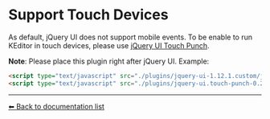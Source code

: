 # Support Touch Devices
As default, jQuery UI does not support mobile events. To be enable to run KEditor in touch devices, please use [jQuery UI Touch Punch](http://touchpunch.furf.com/).

**Note**: Please place this plugin right after jQuery UI. Example:
```html
<script type="text/javascript" src="./plugins/jquery-ui-1.12.1.custom/jquery-ui.min.js"></script>
<script type="text/javascript" src="./plugins/jquery-ui.touch-punch-0.2.3/jquery.ui.touch-punch.min.js"></script>
```

 ---
[⬅ Back to documentation list](./index.md)
